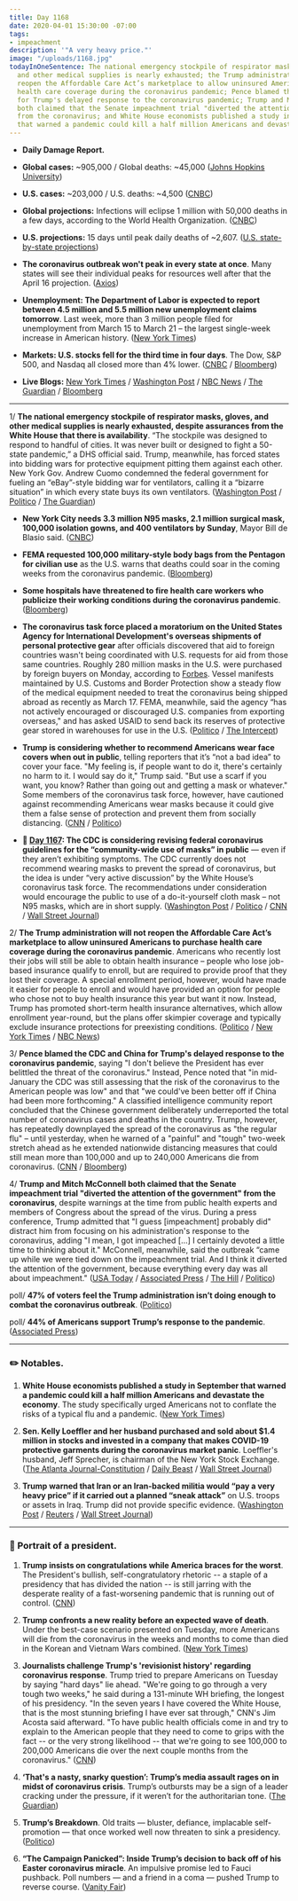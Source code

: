 ```yaml
---
title: Day 1168
date: 2020-04-01 15:30:00 -07:00
tags:
- impeachment
description: '"A very heavy price."'
image: "/uploads/1168.jpg"
todayInOneSentence: The national emergency stockpile of respirator masks, gloves,
  and other medical supplies is nearly exhausted; the Trump administration will not
  reopen the Affordable Care Act’s marketplace to allow uninsured Americans to purchase
  health care coverage during the coronavirus pandemic; Pence blamed the CDC and China
  for Trump's delayed response to the coronavirus pandemic; Trump and Mitch McConnell
  both claimed that the Senate impeachment trial "diverted the attention of the government"
  from the coronavirus; and White House economists published a study in September
  that warned a pandemic could kill a half million Americans and devastate the economy.
---
```


* **Daily Damage Report.**

* **Global cases:** \~905,000 / Global deaths: \~45,000 ([Johns Hopkins University](https://coronavirus.jhu.edu/map.html))

* **U.S. cases:** \~203,000 / U.S. deaths: \~4,500 ([CNBC](https://www.cnbc.com/2020/04/01/us-coronavirus-cases-top-200000-as-virus-spreads-and-testing-ramps-up.html))

* **Global projections:** Infections will eclipse 1 million with 50,000 deaths in a few days, according to the World Health Organization. ([CNBC](https://www.cnbc.com/2020/04/01/global-coronavirus-cases-will-hit-1-million-and-50000-deaths-in-a-few-days-who-officials-say.html))

* **U.S. projections:** 15 days until peak daily deaths of \~2,607. ([U.S. state-by-state projections](https://covid19.healthdata.org/projections))

* **The coronavirus outbreak won't peak in every state at once**. Many states will see their individual peaks for resources well after that the April 16 projection. ([Axios](https://www.axios.com/coronavirus-states-peak-hospitals-53274e0e-69b8-4dc7-b069-fb27955c559a.html))

* **Unemployment: The Department of Labor is expected to report between 4.5 million and 5.5 million new unemployment claims tomorrow**. Last week, more than 3 million people filed for unemployment from March 15 to March 21 – the largest single-week increase in American history. ([New York Times](https://www.nytimes.com/interactive/2020/04/01/upshot/coronavirus-jobless-claims-forecast-predictions.html))

* **Markets: U.S. stocks fell for the third time in four days**. The Dow, S&P 500, and Nasdaq all closed more than 4% lower. ([CNBC](https://www.cnbc.com/2020/03/31/stock-market-futures-open-to-close-news.html) / [Bloomberg](https://www.bloomberg.com/news/articles/2020-03-31/asia-stocks-to-start-new-quarter-mixed-yen-gains-markets-wrap?srnd=premium&sref=MIBMEEoj))

* **Live Blogs:** [New York Times](https://www.nytimes.com/2020/04/01/world/coronavirus-news.html?action=click&module=Spotlight&pgtype=Homepage) / [Washington Post](https://www.washingtonpost.com/world/2020/04/01/coronavirus-latest-news/) / [NBC News](https://www.nbcnews.com/health/health-news/live-blog/2020-04-01-coronavirus-news-n1173686) / [The Guardian](https://www.theguardian.com/us-news/live/2020/apr/01/us-coronavirus-news-donald-trump-white-house-live-latest) / [Bloomberg](https://www.bloomberg.com/news/articles/2020-03-31/trump-sees-painful-two-weeks-n-y-tops-hubei-virus-update?srnd=premium&sref=MIBMEEoj) 

---

1/ **The national emergency stockpile of respirator masks, gloves, and other medical supplies is nearly exhausted, despite assurances from the White House that there is availability**. “The stockpile was designed to respond to handful of cities. It was never built or designed to fight a 50-state pandemic,” a DHS official said. Trump, meanwhile, has forced states into bidding wars for protective equipment pitting them against each other. New York Gov. Andrew Cuomo condemned the federal government for fueling an “eBay”-style bidding war for ventilators, calling it a “bizarre situation” in which every state buys its own ventilators. ([Washington Post](https://www.washingtonpost.com/national/coronavirus-protective-gear-stockpile-depleted/2020/04/01/44d6592a-741f-11ea-ae50-7148009252e3_story.html) / [Politico](https://www.politico.com/news/2020/04/01/lawmakers-desperate-hunt-supplies-health-workers-157883) / [The Guardian](https://www.theguardian.com/us-news/2020/mar/31/new-york-andrew-cuomo-coronavirus-ventilators))

* **New York City needs 3.3 million N95 masks, 2.1 million surgical mask, 100,000 isolation gowns, and 400 ventilators by Sunday**, Mayor Bill de Blasio said. ([CNBC](https://www.cnbc.com/2020/04/01/new-york-city-needs-3point3-million-n95-masks-and-400-ventilators-by-sunday-mayor-de-blasio-says.html))

* **FEMA requested 100,000 military-style body bags from the Pentagon for civilian use** as the U.S. warns that deaths could soar in the coming weeks from the coronavirus pandemic. ([Bloomberg](https://www.bloomberg.com/news/articles/2020-04-01/pentagon-seeking-100-000-body-bags-for-civilians-in-virus-crisis?srnd=premium&sref=MIBMEEoj))

* **Some hospitals have threatened to fire health care workers who publicize their working conditions during the coronavirus pandemic**. ([Bloomberg](https://www.bloomberg.com/news/articles/2020-03-31/hospitals-tell-doctors-they-ll-be-fired-if-they-talk-to-press))

* **The coronavirus task force placed a moratorium on the United States Agency for International Development's overseas shipments of personal protective gear** after officials discovered that aid to foreign countries wasn't being coordinated with U.S. requests for aid from those same countries. Roughly 280 million masks in the U.S. were purchased by foreign buyers on Monday, according to [Forbes](https://www.forbes.com/sites/daviddisalvo/2020/03/30/i-spent-a-day-in-the-coronavirus-driven-feeding-frenzy-of-n95-mask-sellers-and-buyers-and-this-is-what-i-learned/#5421221356d4). Vessel manifests maintained by U.S. Customs and Border Protection show a steady flow of the medical equipment needed to treat the coronavirus being shipped abroad as recently as March 17. FEMA, meanwhile, said the agency “has not actively encouraged or discouraged U.S. companies from exporting overseas," and has asked USAID to send back its reserves of protective gear stored in warehouses for use in the U.S. ([Politico](https://www.politico.com/news/2020/03/31/pence-task-force-coronavirus-aid-157806) / [The Intercept](https://theintercept.com/2020/04/01/coronavirus-medical-supplies-export/))

* **Trump is considering whether to recommend Americans wear face covers when out in public**, telling reporters that it’s “not a bad idea” to cover your face. "My feeling is, if people want to do it, there's certainly no harm to it. I would say do it," Trump said. "But use a scarf if you want, you know? Rather than going out and getting a mask or whatever." Some members of the coronavirus task force, however, have cautioned against recommending Americans wear masks because it could give them a false sense of protection and prevent them from socially distancing. ([CNN](https://www.cnn.com/2020/04/01/politics/trump-coronavirus-masks/index.html) / [Politico](https://www.politico.com/news/2020/04/01/trump-face-masks-coronavirus-pat-toomey-159485))

* **📌 [Day 1167](https://whatthefuckjusthappenedtoday.com/2020/03/31/day-1167/#2-the-cdc-is-considering-revising-fe): The CDC is considering revising federal coronavirus guidelines for the “community-wide use of masks” in public** — even if they aren’t exhibiting symptoms. The CDC currently does not recommend wearing masks to prevent the spread of coronavirus, but the idea is under “very active discussion” by the White House’s coronavirus task force. The recommendations under consideration would encourage the public to use of a do-it-yourself cloth mask – not N95 masks, which are in short supply. ([Washington Post](https://www.washingtonpost.com/health/cdc-considering-recommending-general-public-wear-face-coverings-in-public/2020/03/30/6a3e495c-7280-11ea-87da-77a8136c1a6d_story.html) / [Politico](https://www.politico.com/news/2020/03/31/fauci-mask-recommendation-coronavirus-157476) / [CNN](https://www.cnn.com/2020/03/31/politics/public-wearing-masks-coronavirus-anthony-fauci-cnntv/index.html) / [Wall Street Journal](https://www.wsj.com/articles/u-s-reviews-guidance-on-masks-to-fight-coronavirus-as-europe-embraces-their-use-11585676543?mod=hp_lead_pos2))

2/ **The Trump administration will not reopen the Affordable Care Act’s marketplace to allow uninsured Americans to purchase health care coverage during the coronavirus pandemic**. Americans who recently lost their jobs will still be able to obtain health insurance – people who lose job-based insurance qualify to enroll, but are required to provide proof that they lost their coverage. A special enrollment period, however, would have made it easier for people to enroll and would have provided an option for people who chose not to buy health insurance this year but want it now. Instead, Trump has promoted short-term health insurance alternatives, which allow enrollment year-round, but the plans offer skimpier coverage and typically exclude insurance protections for preexisting conditions. ([Politico](https://www.politico.com/news/2020/03/31/trump-obamacare-coronavirus-157788) / [New York Times](https://www.nytimes.com/2020/04/01/upshot/obamacare-markets-coronavirus-trump.html) / [NBC News](https://www.nbcnews.com/politics/white-house/trump-admin-will-not-reopen-obamacare-exchanges-during-coronavirus-pandemic-n1173871))

3/ **Pence blamed the CDC and China for Trump's delayed response to the coronavirus pandemic**, saying "I don't believe the President has ever belittled the threat of the coronavirus." Instead, Pence noted that "in mid-January the CDC was still assessing that the risk of the coronavirus to the American people was low" and that "we could've been better off if China had been more forthcoming." A classified intelligence community report concluded that the Chinese government deliberately underreported the total number of coronavirus cases and deaths in the country. Trump, however, has repeatedly downplayed the spread of the coronavirus as "the regular flu" – until yesterday, when he warned of a "painful" and "tough" two-week stretch ahead as he extended nationwide distancing measures that could still mean more than 100,000 and up to 240,000 Americans die from coronavirus. ([CNN](https://www.cnn.com/2020/04/01/politics/mike-pence-coronavirus/index.html) / [Bloomberg](https://www.bloomberg.com/news/articles/2020-04-01/china-concealed-extent-of-virus-outbreak-u-s-intelligence-says?sref=MIBMEEoj))

4/ **Trump and Mitch McConnell both claimed that the Senate impeachment trial "diverted the attention of the government" from the coronavirus**, despite warnings at the time from public health experts and members of Congress about the spread of the virus. During a press conference, Trump admitted that "I guess \[impeachment\] probably did" distract him from focusing on his administration's response to the coronavirus, adding "I mean, I got impeached \[...\] I certainly devoted a little time to thinking about it." McConnell, meanwhile, said the outbreak “came up while we were tied down on the impeachment trial. And I think it diverted the attention of the government, because everything every day was all about impeachment." ([USA Today](https://www.usatoday.com/story/news/politics/2020/03/31/coronavirus-trump-says-impeachment-distracted-him-coronavirus/5100694002/) / [Associated Press](https://apnews.com/305cc7ad65f6e080523a32e79edae97f) / [The Hill](https://thehill.com/homenews/senate/490335-mcconnell-impeachment-distracted-government-from-coronavirus-threat) / [Politico](https://www.politico.com/news/2020/03/31/mcconnell-pelosi-draw-coronavirus-battle-lines-157137))

poll/ **47% of voters feel the Trump administration isn’t doing enough to combat the coronavirus outbreak**. ([Politico](https://www.politico.com/news/2020/04/01/poll-trump-coronavirus-bounce-fizzles-158406))

poll/ **44% of Americans support Trump’s response to the pandemic**. ([Associated Press](https://apnews.com/1a7c1f7f226c6d04fa7ca380998a7e9a))

---

### ✏️ Notables.

1. **White House economists published a study in September that warned a pandemic could kill a half million Americans and devastate the economy**. The study specifically urged Americans not to conflate the risks of a typical flu and a pandemic. ([New York Times](https://www.nytimes.com/2020/03/31/business/coronavirus-economy-trump.html))

2. **Sen. Kelly Loeffler and her husband purchased and sold about $1.4 million in stocks and invested in a company that makes COVID-19 protective garments during the coronavirus market panic**. Loeffler's husband, Jeff Sprecher, is chairman of the New York Stock Exchange. ([The Atlanta Journal-Constitution](https://www.ajc.com/news/state--regional-govt--politics/loeffler-reports-more-stock-sales-denies-wrongdoing/YFPDT3pChO873nuzNKa44K/) / [Daily Beast](https://www.thedailybeast.com/sen-loeffler-invested-in-firm-which-makes-protective-medical-garments-says-report) / [Wall Street Journal](https://www.wsj.com/articles/senator-reports-1-4-million-in-stock-trades-during-coronavirus-panic-11585710022))

3. **Trump warned that Iran or an Iran-backed militia would “pay a very heavy price” if it carried out a planned “sneak attack”** on U.S. troops or assets in Iraq. Trump did not provide specific evidence. ([Washington Post](https://www.washingtonpost.com/politics/trump-says-iran-or-its-proxies-planning-a-sneak-attack-warns-of-a-heavy-price/2020/04/01/e598f1ac-743c-11ea-87da-77a8136c1a6d_story.html) / [Reuters](https://www.reuters.com/article/us-iraq-security-trump/trump-warns-iran-against-possible-sneak-attack-on-us-in-iraq-idUSKBN21J6FJ) / [Wall Street Journal](https://www.wsj.com/articles/trump-accuses-iran-or-its-proxies-of-planning-attack-on-u-s-troops-in-iraq-11585763334))

---

### 👑  Portrait of a president.

1. **Trump insists on congratulations while America braces for the worst**. The President's bullish, self-congratulatory rhetoric -- a staple of a presidency that has divided the nation -- is still jarring with the desperate reality of a fast-worsening pandemic that is running out of control. ([CNN](https://www.cnn.com/2020/03/31/politics/donald-trump-coronavirus-politics-2020-election/))

2. **Trump confronts a new reality before an expected wave of death**. Under the best-case scenario presented on Tuesday, more Americans will die from the coronavirus in the weeks and months to come than died in the Korean and Vietnam Wars combined. ([New York Times](https://www.nytimes.com/2020/04/01/us/politics/coronavirus-trump.html))

3. **Journalists challenge Trump's 'revisionist history' regarding coronavirus response**. Trump tried to prepare Americans on Tuesday by saying "hard days" lie ahead. "We're going to go through a very tough two weeks," he said during a 131-minute WH briefing, the longest of his presidency. "In the seven years I have covered the White House, that is the most stunning briefing I have ever sat through," CNN's Jim Acosta said afterward. "To have public health officials come in and try to explain to the American people that they need to come to grips with the fact -- or the very strong likelihood -- that we're going to see 100,000 to 200,000 Americans die over the next couple months from the coronavirus." ([CNN](https://www.cnn.com/2020/03/31/media/donald-trump-coronavirus-response-reliable-sources/index.html))

4. **‘That's a nasty, snarky question’: Trump’s media assault rages on in midst of coronavirus crisis**. Trump’s outbursts may be a sign of a leader cracking under the pressure, if it weren’t for the authoritarian tone. ([The Guardian](https://www.theguardian.com/world/2020/apr/01/us-coronavirus-outbreak-donald-trump-media-latest))

5. **Trump’s Breakdown**. Old traits — bluster, defiance, implacable self-promotion — that once worked well now threaten to sink a presidency. ([Politico](https://www.politico.com/news/magazine/2020/04/01/trump-breakdown-threaten-sink-presidency-158321))

6. **“The Campaign Panicked”: Inside Trump’s decision to back off of his Easter coronavirus miracle**. An impulsive promise led to Fauci pushback. Poll numbers — and a friend in a coma — pushed Trump to reverse course. ([Vanity Fair](https://www.vanityfair.com/news/2020/04/inside-trumps-decision-to-back-off-of-his-easter-coronavirus-miracle))